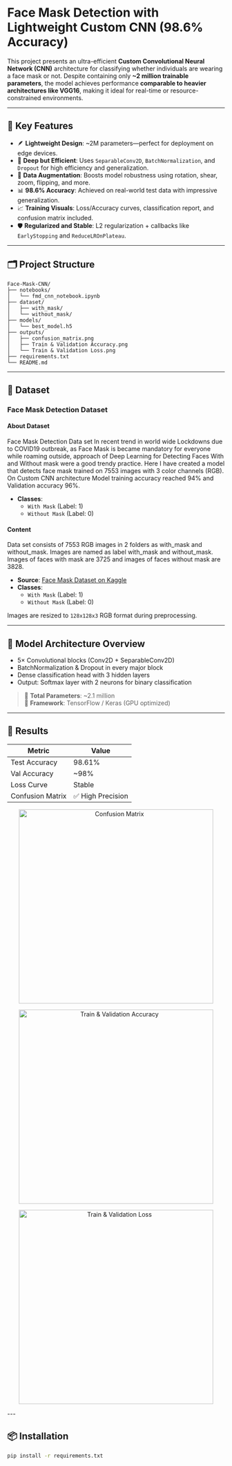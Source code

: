 # Face Mask Detection with Lightweight Custom CNN (98.6% Accuracy)

This project presents an ultra-efficient **Custom Convolutional Neural Network (CNN)** architecture for classifying whether individuals are wearing a face mask or not. Despite containing only **~2 million trainable parameters**, the model achieves performance **comparable to heavier architectures like VGG16**, making it ideal for real-time or resource-constrained environments.

---

## 🧠 Key Features

- 🪶 **Lightweight Design**: ~2M parameters—perfect for deployment on edge devices.
- 🧱 **Deep but Efficient**: Uses `SeparableConv2D`, `BatchNormalization`, and `Dropout` for high efficiency and generalization.
- 🔁 **Data Augmentation**: Boosts model robustness using rotation, shear, zoom, flipping, and more.
- 📊 **98.6% Accuracy**: Achieved on real-world test data with impressive generalization.
- 📈 **Training Visuals**: Loss/Accuracy curves, classification report, and confusion matrix included.
- 🛡️ **Regularized and Stable**: L2 regularization + callbacks like `EarlyStopping` and `ReduceLROnPlateau`.

---

## 🗂️ Project Structure

```text
Face-Mask-CNN/
├── notebooks/
│   └── fmd_cnn_notebook.ipynb
├── dataset/
│   ├── with_mask/
│   └── without_mask/
├── models/
│   └── best_model.h5
├── outputs/
│   ├── confusion_matrix.png
│   ├── Train & Validation Accuracy.png
│   └── Train & Validation Loss.png
├── requirements.txt
└── README.md

```
---

## 📁 Dataset

### Face Mask Detection Dataset

#### About Dataset
Face Mask Detection Data set
In recent trend in world wide Lockdowns due to COVID19 outbreak, as Face Mask is became mandatory for everyone while roaming outside, approach of Deep Learning for Detecting Faces With and Without mask were a good trendy practice. Here I have created a model that detects face mask trained on 7553 images with 3 color channels (RGB).
On Custom CNN architecture Model training accuracy reached 94% and Validation accuracy 96%.

- **Classes**:
  - `With Mask` (Label: 1)
  - `Without Mask` (Label: 0)

#### Content
Data set consists of 7553 RGB images in 2 folders as with_mask and without_mask. Images are named as label with_mask and without_mask. Images of faces with mask are 3725 and images of faces without mask are 3828.

- **Source**: [Face Mask Dataset on Kaggle](https://www.kaggle.com/datasets/omkargurav/face-mask-dataset)
- **Classes**:
  - `With Mask` (Label: 1)
  - `Without Mask` (Label: 0)

Images are resized to `128x128x3` RGB format during preprocessing.

---

## 🔬 Model Architecture Overview

- 5× Convolutional blocks (Conv2D + SeparableConv2D)
- BatchNormalization & Dropout in every major block
- Dense classification head with 3 hidden layers
- Output: Softmax layer with 2 neurons for binary classification

> 🧮 **Total Parameters**: ~2.1 million  
> 🚀 **Framework**: TensorFlow / Keras (GPU optimized)

---

## 🧪 Results

| Metric           | Value      |
|------------------|------------|
| Test Accuracy    | 98.61%     |
| Val Accuracy     | ~98%       |
| Loss Curve       | Stable     |
| Confusion Matrix | ✅ High Precision |

<p align="center">
  <img src="outputs/confusion_matrix.png" alt="Confusion Matrix" width="450"/>
</p>

<p align="center">
  <img src="outputs/Train & Validation Accuracy.png" alt="Train & Validation Accuracy" width="450"/>
</p>

<p align="center">
  <img src="outputs/Train & Validation Loss.png" alt="Train & Validation Loss" width="450"/>
</p>
---

## 📦 Installation

```bash
pip install -r requirements.txt
```

